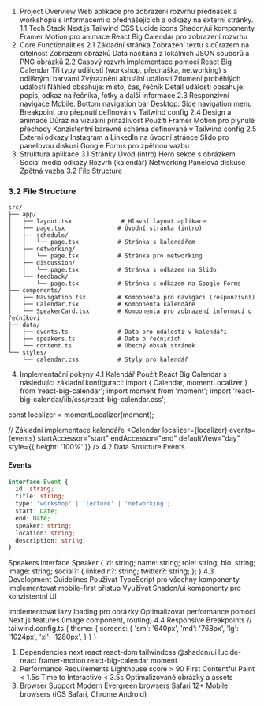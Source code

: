 1. Project Overview
Web aplikace pro zobrazení rozvrhu přednášek a workshopů s informacemi o přednášejících a odkazy na externí stránky.
1.1 Tech Stack
Next.js
Tailwind CSS
Lucide icons
Shadcn/ui komponenty
Framer Motion pro animace
React Big Calendar pro zobrazení rozvrhu
2. Core Functionalities
2.1 Základní stránka
Zobrazení textu s důrazem na čitelnost
Zobrazení obrázků
Data načítána z lokálních JSON souborů a PNG obrázků
2.2 Časový rozvrh
Implementace pomocí React Big Calendar
Tři typy událostí (workshop, přednáška, networking) s odlišnými barvami
Zvýraznění aktuální události
Ztlumení proběhlých událostí
Náhled obsahuje: místo, čas, řečník
Detail události obsahuje: popis, odkaz na řečníka, fotky a další informace
2.3 Responzivní navigace
Mobile: Bottom navigation bar
Desktop: Side navigation menu
Breakpoint pro přepnutí definován v Tailwind config
2.4 Design a animace
Důraz na vizuální přitažlivost
Použití Framer Motion pro plynulé přechody
Konzistentní barevné schéma definované v Tailwind config
2.5 Externí odkazy
Instagram a LinkedIn na úvodní stránce
Slido pro panelovou diskusi
Google Forms pro zpětnou vazbu
3. Struktura aplikace
3.1 Stránky
Úvod (intro)
Hero sekce s obrázkem
Social media odkazy
Rozvrh (kalendář)
Networking
Panelová diskuse
Zpětná vazba
3.2 File Structure

### 3.2 File Structure

```
src/
├── app/
│   ├── layout.tsx              # Hlavní layout aplikace
│   ├── page.tsx               # Úvodní stránka (intro)
│   ├── schedule/
│   │   └── page.tsx           # Stránka s kalendářem
│   ├── networking/
│   │   └── page.tsx           # Stránka pro networking
│   ├── discussion/
│   │   └── page.tsx           # Stránka s odkazem na Slido
│   └── feedback/
│       └── page.tsx           # Stránka s odkazem na Google Forms
├── components/
│   ├── Navigation.tsx         # Komponenta pro navigaci (responzivní)
│   ├── Calendar.tsx           # Komponenta kalendáře
│   └── SpeakerCard.tsx        # Komponenta pro zobrazení informací o řečníkovi
├── data/
│   ├── events.ts              # Data pro události v kalendáři
│   ├── speakers.ts            # Data o řečnících
│   └── content.ts             # Obecný obsah stránek
└── styles/
    └── calendar.css           # Styly pro kalendář
```

4. Implementační pokyny
4.1 Kalendář
Použít React Big Calendar s následující základní konfigurací:
import { Calendar, momentLocalizer } from 'react-big-calendar';
import moment from 'moment';
import 'react-big-calendar/lib/css/react-big-calendar.css';

const localizer = momentLocalizer(moment);

// Základní implementace kalendáře
<Calendar
  localizer={localizer}
  events={events}
  startAccessor="start"
  endAccessor="end"
  defaultView="day"
  style={{ height: '100%' }}
/>
4.2 Data Structure
Events

#### Events
```typescript
interface Event {
  id: string;
  title: string;
  type: 'workshop' | 'lecture' | 'networking';
  start: Date;
  end: Date;
  speaker: string;
  location: string;
  description: string;
}
```

Speakers
interface Speaker {
  id: string;
  name: string;
  role: string;
  bio: string;
  image: string;
  social?: {
    linkedin?: string;
    twitter?: string;
  };
}
4.3 Development Guidelines
Používat TypeScript pro všechny komponenty
Implementovat mobile-first přístup
Využívat Shadcn/ui komponenty pro konzistentní UI

Implementovat lazy loading pro obrázky
Optimalizovat performance pomocí Next.js features (Image component, routing)
4.4 Responsive Breakpoints
// tailwind.config.ts
{
  theme: {
    screens: {
      'sm': '640px',
      'md': '768px',
      'lg': '1024px',
      'xl': '1280px',
    }
  }
}
1. Dependencies
next
react
react-dom
tailwindcss
@shadcn/ui
lucide-react
framer-motion
react-big-calendar
moment
1. Performance Requirements
Lighthouse score > 90
First Contentful Paint < 1.5s
Time to Interactive < 3.5s
Optimalizované obrázky a assets
1. Browser Support
Modern Evergreen browsers
Safari 12+
Mobile browsers (iOS Safari, Chrome Android)